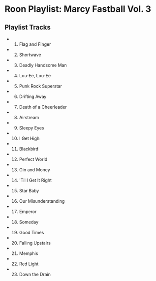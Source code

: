 # Roon Playlist: Marcy Fastball Vol. 3

## Playlist Tracks


- 1. Flag and Finger
- 2. Shortwave
- 3. Deadly Handsome Man
- 4. Lou-Ee, Lou-Ee
- 5. Punk Rock Superstar
- 6. Drifting Away
- 7. Death of a Cheerleader
- 8. Airstream
- 9. Sleepy Eyes
- 10. I Get High
- 11. Blackbird
- 12. Perfect World
- 13. Gin and Money
- 14. 'Til I Get It Right
- 15. Star Baby
- 16. Our Misunderstanding
- 17. Emperor
- 18. Someday
- 19. Good Times
- 20. Falling Upstairs
- 21. Memphis
- 22. Red Light
- 23. Down the Drain

